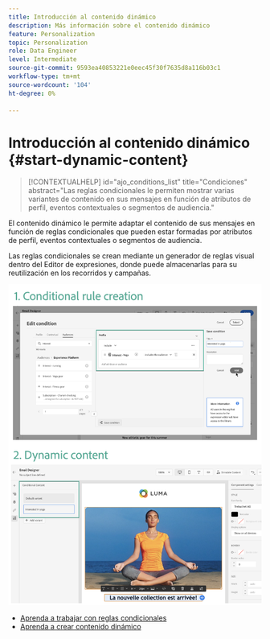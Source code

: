 ```yaml
---
title: Introducción al contenido dinámico
description: Más información sobre el contenido dinámico
feature: Personalization
topic: Personalization
role: Data Engineer
level: Intermediate
source-git-commit: 9593ea40853221e0eec45f30f7635d8a116b03c1
workflow-type: tm+mt
source-wordcount: '104'
ht-degree: 0%

---
```



# Introducción al contenido dinámico {#start-dynamic-content}

>[!CONTEXTUALHELP]
>id="ajo_conditions_list"
>title="Condiciones"
>abstract="Las reglas condicionales le permiten mostrar varias variantes de contenido en sus mensajes en función de atributos de perfil, eventos contextuales o segmentos de audiencia."

El contenido dinámico le permite adaptar el contenido de sus mensajes en función de reglas condicionales que pueden estar formadas por atributos de perfil, eventos contextuales o segmentos de audiencia.

Las reglas condicionales se crean mediante un generador de reglas visual dentro del Editor de expresiones, donde puede almacenarlas para su reutilización en los recorridos y campañas.

![](assets/conditions-overview.png)

* [Aprenda a trabajar con reglas condicionales](create-conditions.md)
* [Aprenda a crear contenido dinámico](dynamic-content.md)
